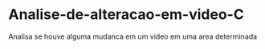 # Analise-de-alteracao-em-video-C
Analisa se houve alguma mudanca em um video em uma area determinada
